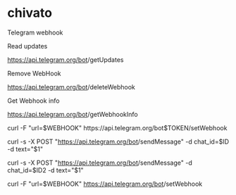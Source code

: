 # chivato
Telegram webhook

Read updates

https://api.telegram.org/bot<api>/getUpdates
  
Remove WebHook

https://api.telegram.org/bot<api>/deleteWebhook
  
Get Webhook info

https://api.telegram.org/bot<api>/getWebhookInfo

curl -F "url=$WEBHOOK"  https://api.telegram.org/bot$TOKEN/setWebhook

curl -s -X POST "https://api.telegram.org/bot<api>/sendMessage" -d chat_id=$ID -d text="$1"
  
curl -s -X POST "https://api.telegram.org/bot<api>/sendMessage" -d chat_id=$ID2 -d text="$1"
  
curl -F "url=$WEBHOOK"  https://api.telegram.org/bot<api>/setWebhook
